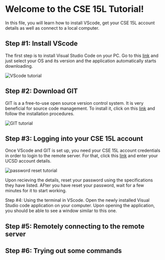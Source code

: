# Welcome to the CSE 15L Tutorial!

In this file, you will learn how to install VScode, get your CSE 15L account details as well as connect to a local computer. 

## Step #1: Install VScode
The first step is to install Visual Studio Code on your PC. Go to this [link](https://code.visualstudio.com/download) and just select your OS and its version and the application automatically starts downloading.

![VScode tutorial](https://user-images.githubusercontent.com/116845419/212206740-73c63b0f-d69c-4df8-9b42-0369de90765c.png)

 

## Step #2: Download GIT
GIT is a a free-to-use open source version control system. It is very beneficial for source code management. To install it, click on this [link](https://gitforwindows.org/) and follow the installation procedures. 

![GIT tutorial](https://user-images.githubusercontent.com/116845419/212206847-723c7e73-e3d5-436c-99f0-0c32acfe4cdc.png)

## Step #3: Logging into your CSE 15L account
Once VScode and GIT is set up, you need your CSE 15L account credentials in order to login to the remote server. For that, click this [link](https://sdacs.ucsd.edu/~icc/index.php) and enter your UCSD account details. 

![password reset tutorial](https://user-images.githubusercontent.com/116845419/212208184-52535399-9d3f-480e-85c4-3048248901bd.png)

Upon recieving the details, reset your password using the specifications they have listed. AFter you have reset your password, wait for a few minutes for it to start working.


Step #4: Using the terminal in VScode. 
Open the newly installed Visual Studio code application on your computer. Upon opening the application, you should be able to see a window similar to this one.

## Step #5: Remotely connecting to the remote server


## Step #6: Trying out some commands
